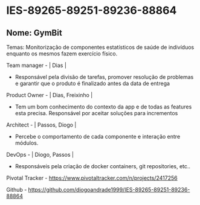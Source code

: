 # IES-89265-89251-89236-88864

## Nome: GymBit

Temas: Monitorização de componentes estatísticos de saúde de indivíduos enquanto os mesmos fazem exercício físico.

Team manager - | Dias |
 - Responsável pela divisão de tarefas, promover resolução de problemas e garantir que o produto é finalizado antes da data de entrega

Product Owner - | Dias, Freixinho |
 - Tem um bom conhecimento do contexto da app e de todas as features esta precisa. Responsável por aceitar soluções para incrementos

Architect - | Passos, Diogo |
 - Percebe o comportamento de cada componente e interação entre módulos.

DevOps - | Diogo, Passos |
 - Responsáveis pela criação de docker containers, git repositories, etc..

Pivotal Tracker - https://www.pivotaltracker.com/n/projects/2417256

Github - https://github.com/diogoandrade1999/IES-89265-89251-89236-88864
